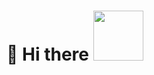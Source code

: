 # :wave: Hi there  <img width="80" src="https://media.giphy.com/media/fvrL3qgQiMjg3GvBas/giphy.gif](https://tenor.com/i9YrQHyojeR.gif)">

<!--
**JW-Rami/JW-Rami** is a ✨ _special_ ✨ repository because its `README.md` (this file) appears on your GitHub profile.

Here are some ideas to get you started:

!Rami's GitHub stats](https://github-readme-stats.vercel.app/api?username=JW-Rami&count_private=true)


- 🔭 I’m currently working on ...
- 🌱 I’m currently learning ...
- 👯 I’m looking to collaborate on ...
- 🤔 I’m looking for help with ...
- 💬 Ask me about ...
- 📫 How to reach me: ...
- 😄 Pronouns: ...
- ⚡ Fun fact: ...
-->
